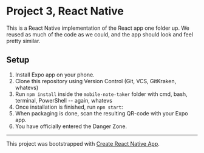 # Project 3, React Native
This is a React Native implementation of the React app one folder up.
We reused as much of the code as we could, and the app should look and feel pretty similar.

## Setup
1. Install Expo app on your phone.
2. Clone this repository using Version Control (Git, VCS, GitKraken, whatevs)
3. Run ```npm install``` inside the ```mobile-note-taker``` folder with cmd, bash, terminal, PowerShell -- again, whatevs
4. Once installation is finished, run ```npm start```:
5. When packaging is done, scan the resulting QR-code with your Expo app.
6. You have officially entered the Danger Zone.
 ___

This project was bootstrapped with [Create React Native App](https://github.com/react-community/create-react-native-app).
